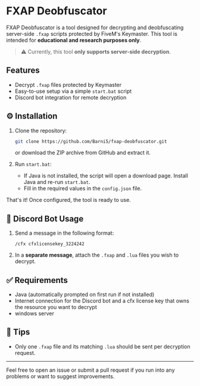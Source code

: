 # FXAP Deobfuscator

FXAP Deobfuscator is a tool designed for decrypting and deobfuscating server-side `.fxap` scripts protected by FiveM's Keymaster. This tool is intended for **educational and research purposes only**.

> ⚠️ Currently, this tool **only supports server-side decryption**.

## Features

- Decrypt `.fxap` files protected by Keymaster
- Easy-to-use setup via a simple `start.bat` script
- Discord bot integration for remote decryption

## ⚙️ Installation

1. Clone the repository:
   ```bash
   git clone https://github.com/Barni5/fxap-deobfuscator.git
   ```
   or download the ZIP archive from GitHub and extract it.

2. Run `start.bat`:
   - If Java is not installed, the script will open a download page. Install Java and re-run `start.bat`.
   - Fill in the required values in the `config.json` file.

That's it! Once configured, the tool is ready to use.

## 💬 Discord Bot Usage

1. Send a message in the following format:
   ```
   /cfx cfxlicensekey_3224242
   ```

2. In a **separate message**, attach the `.fxap` and `.lua` files you wish to decrypt.

## ✅ Requirements

- Java (automatically prompted on first run if not installed)
- Internet connection for the Discord bot and a cfx license key that owns the resource you want to decrypt
- windows server


## 🧠 Tips

- Only one `.fxap` file and its matching `.lua` should be sent per decryption request.

---

Feel free to open an issue or submit a pull request if you run into any problems or want to suggest improvements.
